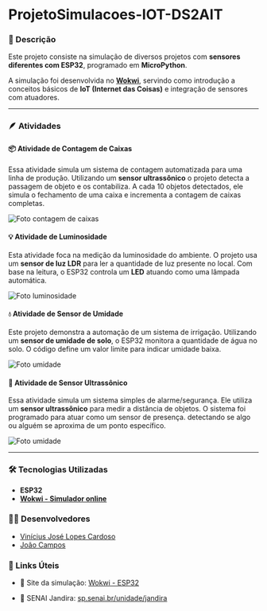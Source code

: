 ﻿# ProjetoSimulacoes-IOT-DS2AIT

### 📝 Descrição

Este projeto consiste na simulação de diversos projetos com **sensores diferentes com ESP32**, programado em **MicroPython**.  

A simulação foi desenvolvida no [**Wokwi**](https://wokwi.com/), servindo como introdução a conceitos básicos de **IoT (Internet das Coisas)** e integração de sensores com atuadores.

---

### 🪶 Atividades

#### 📦 Atividade de Contagem de Caixas

Essa atividade simula um sistema de contagem automatizada para uma linha de produção. Utilizando um **sensor ultrassônico** o projeto detecta a passagem de objeto e os contabiliza. A cada 10 objetos detectados, ele simula o fechamento de uma caixa e incrementa a contagem de caixas completas.

![Foto contagem de caixas](./atividade%20caixas/caixas.jpg)

#### 💡 Atividade de Luminosidade

Esta atividade foca na medição da luminosidade do ambiente. O projeto usa um **sensor de luz LDR** para ler a quantidade de luz presente no local. Com base na leitura, o ESP32 controla um **LED** atuando como uma lâmpada automática.

![Foto luminosidade](./luminosidade/Circuito%20Físico%20-%20Luminosidade.jpeg)

#### 💧 Atividade de Sensor de Umidade

Este projeto demonstra a automação de um sistema de irrigação. Utilizando um **sensor de umidade de solo**, o ESP32 monitora a quantidade de água no solo. O código define um valor limite para indicar umidade baixa.

![Foto umidade](./sensor%20umidade/umidade.jpg)

#### 🚨 Atividade de Sensor Ultrassônico

Essa atividade simula um sistema simples de alarme/segurança. Ele utiliza um **sensor ultrassônico** para medir a distância de objetos. O sistema foi programado para atuar como um sensor de presença. detectando se algo ou alguém se aproxima de um ponto específico.

![Foto umidade](./ultrassônico/Circuito%20Físico%20-%20Ultrassônico.jpeg)

---

### 🛠️ Tecnologias Utilizadas 

- **ESP32**
- [**Wokwi - Simulador online**](https://wokwi.com/)



### 👨‍💻 Desenvolvedores

- [Vinícius José Lopes Cardoso](https://github.com/Vyneelric)
- [João Campos](https://github.com/campoos)



### 🔗 Links Úteis

- 🔧 Site da simulação: [Wokwi - ESP32](https://wokwi.com/)  

- 🏫 SENAI Jandira: [sp.senai.br/unidade/jandira](https://sp.senai.br/unidade/jandira/)
